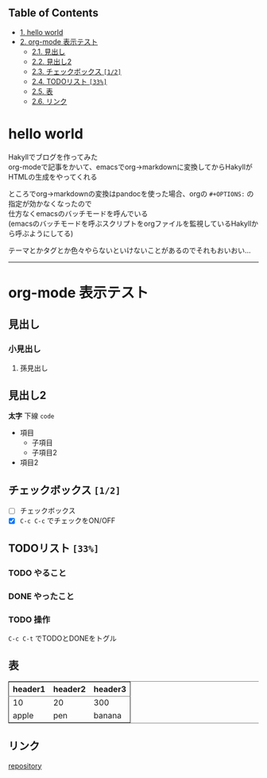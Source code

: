 <div id="table-of-contents">
<h2>Table of Contents</h2>
<div id="text-table-of-contents">
<ul>
<li><a href="#sec-1">1. hello world</a></li>
<li><a href="#sec-2">2. org-mode 表示テスト</a>
<ul>
<li><a href="#sec-2-1">2.1. 見出し</a></li>
<li><a href="#sec-2-2">2.2. 見出し2</a></li>
<li><a href="#sec-2-3">2.3. チェックボックス <code>[1/2]</code></a></li>
<li><a href="#sec-2-4">2.4. TODOリスト <code>[33%]</code></a></li>
<li><a href="#sec-2-5">2.5. 表</a></li>
<li><a href="#sec-2-6">2.6. リンク</a></li>
</ul>
</li>
</ul>
</div>
</div>


# hello world<a id="sec-1" name="sec-1"></a>

Hakyllでブログを作ってみた  
org-modeで記事をかいて、emacsでorg→markdownに変換してからHakyllがHTMLの生成をやってくれる  

ところでorg→markdownの変換はpandocを使った場合、orgの `#+OPTIONS:` の指定が効かなくなったので  
仕方なくemacsのバッチモードを呼んでいる  
(emacsのバッチモードを呼ぶスクリプトをorgファイルを監視しているHakyllから呼ぶようにしてる)  

テーマとかタグとか色々やらないといけないことがあるのでそれもおいおい…  

-   - -

# org-mode 表示テスト<a id="sec-2" name="sec-2"></a>

## 見出し<a id="sec-2-1" name="sec-2-1"></a>

### 小見出し<a id="sec-2-1-1" name="sec-2-1-1"></a>

1.  孫見出し

## 見出し2<a id="sec-2-2" name="sec-2-2"></a>

**太字** <span class="underline">下線</span> `code`  

-   項目  
    -   子項目
    -   子項目2
-   項目2

## チェックボックス <code>[1/2]</code><a id="sec-2-3" name="sec-2-3"></a>

-   [ ] チェックボックス
-   [X] `C-c C-c` でチェックをON/OFF

## TODOリスト <code>[33%]</code><a id="sec-2-4" name="sec-2-4"></a>

### TODO やること<a id="sec-2-4-1" name="sec-2-4-1"></a>

### DONE やったこと<a id="sec-2-4-2" name="sec-2-4-2"></a>

### TODO 操作<a id="sec-2-4-3" name="sec-2-4-3"></a>

`C-c C-t` でTODOとDONEをトグル  

## 表<a id="sec-2-5" name="sec-2-5"></a>

<table border="2" cellspacing="0" cellpadding="6" rules="groups" frame="hsides">


<colgroup>
<col  class="left" />

<col  class="left" />

<col  class="left" />
</colgroup>
<thead>
<tr>
<th scope="col" class="left">header1</th>
<th scope="col" class="left">header2</th>
<th scope="col" class="left">header3</th>
</tr>
</thead>

<tbody>
<tr>
<td class="left">10</td>
<td class="left">20</td>
<td class="left">300</td>
</tr>


<tr>
<td class="left">apple</td>
<td class="left">pen</td>
<td class="left">banana</td>
</tr>
</tbody>
</table>

## リンク<a id="sec-2-6" name="sec-2-6"></a>

[repository](https://github.com/myuon/myuon.github.io)